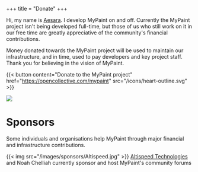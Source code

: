 +++
title = "Donate"
+++

Hi, my name is [Aesara](https://github.com/aesarab). I develop MyPaint on and off. Currently the MyPaint project isn't
being developed full-time, but those of us who still work on it in our free time are greatly appreciative of the
community's financial contributions.

Money donated towards the MyPaint project will be used to maintain our infrastructure, and in time, used to pay
developers and key project staff. Thank you for believing in the vision of MyPaint.

{{< button content="Donate to the MyPaint project" href="https://opencollective.com/mypaint" src="/icons/heart-outline.svg" >}}

![](https://opencollective.com/mypaint/individuals.svg?width=890)

# Sponsors
Some individuals and organisations help MyPaint through major financial and infrastructure contributions.

{{< img src="/images/sponsors/Altispeed.jpg" >}}
[Altispeed Technologies](https://altispeed.com/) and Noah Chelliah currently sponsor and host MyPaint's community forums

